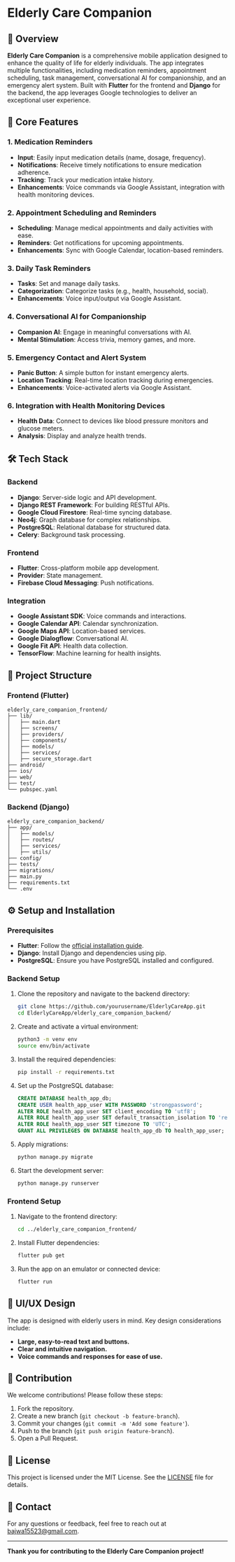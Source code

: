 # Elderly Care Companion

## 🚀 Overview

**Elderly Care Companion** is a comprehensive mobile application designed to enhance the quality of life for elderly individuals. The app integrates multiple functionalities, including medication reminders, appointment scheduling, task management, conversational AI for companionship, and an emergency alert system. Built with **Flutter** for the frontend and **Django** for the backend, the app leverages Google technologies to deliver an exceptional user experience.

## 🎯 Core Features

### 1. Medication Reminders
- **Input**: Easily input medication details (name, dosage, frequency).
- **Notifications**: Receive timely notifications to ensure medication adherence.
- **Tracking**: Track your medication intake history.
- **Enhancements**: Voice commands via Google Assistant, integration with health monitoring devices.

### 2. Appointment Scheduling and Reminders
- **Scheduling**: Manage medical appointments and daily activities with ease.
- **Reminders**: Get notifications for upcoming appointments.
- **Enhancements**: Sync with Google Calendar, location-based reminders.

### 3. Daily Task Reminders
- **Tasks**: Set and manage daily tasks.
- **Categorization**: Categorize tasks (e.g., health, household, social).
- **Enhancements**: Voice input/output via Google Assistant.

### 4. Conversational AI for Companionship
- **Companion AI**: Engage in meaningful conversations with AI.
- **Mental Stimulation**: Access trivia, memory games, and more.

### 5. Emergency Contact and Alert System
- **Panic Button**: A simple button for instant emergency alerts.
- **Location Tracking**: Real-time location tracking during emergencies.
- **Enhancements**: Voice-activated alerts via Google Assistant.

### 6. Integration with Health Monitoring Devices
- **Health Data**: Connect to devices like blood pressure monitors and glucose meters.
- **Analysis**: Display and analyze health trends.

## 🛠️ Tech Stack

### **Backend**
- **Django**: Server-side logic and API development.
- **Django REST Framework**: For building RESTful APIs.
- **Google Cloud Firestore**: Real-time syncing database.
- **Neo4j**: Graph database for complex relationships.
- **PostgreSQL**: Relational database for structured data.
- **Celery**: Background task processing.

### **Frontend**
- **Flutter**: Cross-platform mobile app development.
- **Provider**: State management.
- **Firebase Cloud Messaging**: Push notifications.

### **Integration**
- **Google Assistant SDK**: Voice commands and interactions.
- **Google Calendar API**: Calendar synchronization.
- **Google Maps API**: Location-based services.
- **Google Dialogflow**: Conversational AI.
- **Google Fit API**: Health data collection.
- **TensorFlow**: Machine learning for health insights.

## 📁 Project Structure

### Frontend (Flutter)
```plaintext
elderly_care_companion_frontend/
├── lib/
│   ├── main.dart
│   ├── screens/
│   ├── providers/
│   ├── components/
│   ├── models/
│   ├── services/
│   ├── secure_storage.dart
├── android/
├── ios/
├── web/
├── test/
└── pubspec.yaml
```

### Backend (Django)
```plaintext
elderly_care_companion_backend/
├── app/
│   ├── models/
│   ├── routes/
│   ├── services/
│   ├── utils/
├── config/
├── tests/
├── migrations/
├── main.py
├── requirements.txt
└── .env
```

## ⚙️ Setup and Installation

### Prerequisites
- **Flutter**: Follow the [official installation guide](https://flutter.dev/docs/get-started/install).
- **Django**: Install Django and dependencies using pip.
- **PostgreSQL**: Ensure you have PostgreSQL installed and configured.

### Backend Setup
1. Clone the repository and navigate to the backend directory:
   ```bash
   git clone https://github.com/yourusername/ElderlyCareApp.git
   cd ElderlyCareApp/elderly_care_companion_backend/
   ```
2. Create and activate a virtual environment:
   ```bash
   python3 -m venv env
   source env/bin/activate
   ```
3. Install the required dependencies:
   ```bash
   pip install -r requirements.txt
   ```
4. Set up the PostgreSQL database:
   ```sql
   CREATE DATABASE health_app_db;
   CREATE USER health_app_user WITH PASSWORD 'strongpassword';
   ALTER ROLE health_app_user SET client_encoding TO 'utf8';
   ALTER ROLE health_app_user SET default_transaction_isolation TO 'read committed';
   ALTER ROLE health_app_user SET timezone TO 'UTC';
   GRANT ALL PRIVILEGES ON DATABASE health_app_db TO health_app_user;
   ```
5. Apply migrations:
   ```bash
   python manage.py migrate
   ```
6. Start the development server:
   ```bash
   python manage.py runserver
   ```

### Frontend Setup
1. Navigate to the frontend directory:
   ```bash
   cd ../elderly_care_companion_frontend/
   ```
2. Install Flutter dependencies:
   ```bash
   flutter pub get
   ```
3. Run the app on an emulator or connected device:
   ```bash
   flutter run
   ```

## 🎨 UI/UX Design

The app is designed with elderly users in mind. Key design considerations include:
- **Large, easy-to-read text and buttons.**
- **Clear and intuitive navigation.**
- **Voice commands and responses for ease of use.**

## 🤝 Contribution

We welcome contributions! Please follow these steps:
1. Fork the repository.
2. Create a new branch (`git checkout -b feature-branch`).
3. Commit your changes (`git commit -m 'Add some feature'`).
4. Push to the branch (`git push origin feature-branch`).
5. Open a Pull Request.

## 📝 License

This project is licensed under the MIT License. See the [LICENSE](LICENSE) file for details.

## 💬 Contact

For any questions or feedback, feel free to reach out at [bajwa15523@gmail.com](mailto:bajwa15523@gmail.com).

---

**Thank you for contributing to the Elderly Care Companion project!**
```
